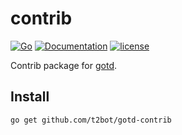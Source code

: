 # contrib

[![Go](https://github.com/t2bot/gotd-contrib/workflows/CI/badge.svg)](https://github.com/t2bot/gotd-contrib/actions)
[![Documentation](https://godoc.org/github.com/t2bot/gotd-contrib?status.svg)](https://pkg.go.dev/github.com/t2bot/gotd-contrib)
[![license](https://img.shields.io/github/license/gotd/contrib.svg?maxAge=2592000)](https://github.com/t2bot/gotd-contrib/blob/master/LICENSE)

Contrib package for [gotd](https://github.com/gotd/td). 

## Install
```
go get github.com/t2bot/gotd-contrib
```
